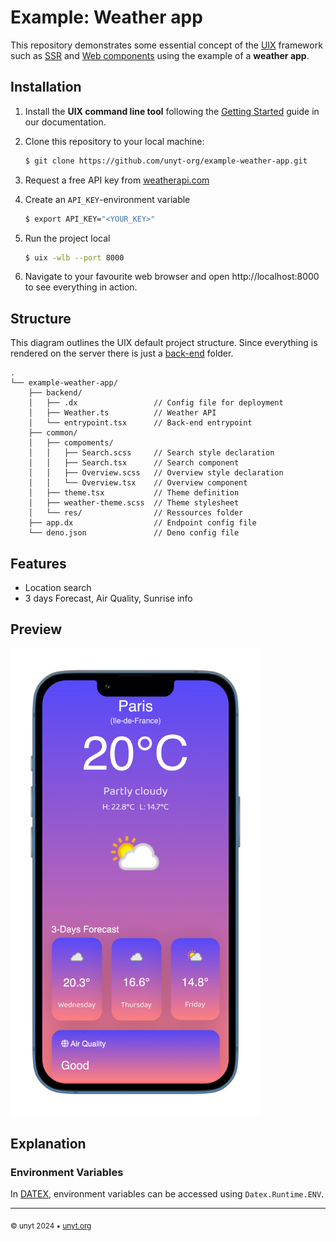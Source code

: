 # Example: Weather app

This repository demonstrates some essential concept of the [UIX](https://uix.unyt.org) framework such as [SSR](https://unyt.org/glossary#ssr) and [Web components](https://unyt.org/glossary#web-components) using the example of a **weather app**.


## Installation
1. Install the **UIX command line tool** following the [Getting Started](https://docs.unyt.org/manual/uix/getting-started#the-uix-command-line-tool) guide in our documentation.

2. Clone this repository to your local machine:

	```bash
	$ git clone https://github.com/unyt-org/example-weather-app.git
	```
3. Request a free API key from [weatherapi.com](https://www.weatherapi.com/)
4. Create an `API_KEY`-environment variable
	```bash
	$ export API_KEY="<YOUR_KEY>"
	```
5. Run the project local
	```bash
	$ uix -wlb --port 8000
	```
6. Navigate to your favourite web browser and open http://localhost:8000 to see everything in action. 

## Structure
This diagram outlines the UIX default project structure.
Since everything is rendered on the server there is just a [back-end](https://unyt.org/glossary#back-end) folder.
```
.
└── example-weather-app/
    ├── backend/
    │   ├── .dx                 // Config file for deployment
    │   ├── Weather.ts          // Weather API
    │   └── entrypoint.tsx      // Back-end entrypoint
    ├── common/
    │   ├── compoments/
    │   │   ├── Search.scss     // Search style declaration
    │   │   ├── Search.tsx      // Search component
    │   │   ├── Overview.scss   // Overview style declaration
    │   │   └── Overview.tsx    // Overview component
    │   ├── theme.tsx           // Theme definition
    │   ├── weather-theme.scss  // Theme stylesheet
    │   └── res/                // Ressources folder
    ├── app.dx                  // Endpoint config file
    └── deno.json               // Deno config file
```

## Features
* Location search
* 3 days Forecast, Air Quality, Sunrise info

## Preview
<img src=".github/screenshot.png" width="400">


## Explanation
### Environment Variables
In [DATEX](https://datex.unyt.org), environment variables can be accessed using `Datex.Runtime.ENV`.


---

<sub>&copy; unyt 2024 • [unyt.org](https://unyt.org)</sub>
